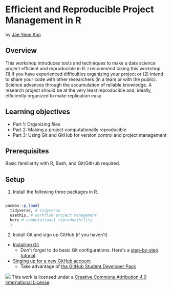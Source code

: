 # Efficient and Reproducible Project Management in R

by [Jae Yeon Kim](https://jaeyk.github.io/)

## Overview 

This workshop introduces tools and techniques to make a data science project efficient and reproducible in R. I recommend taking this workshop (1) if you have experienced difficulties organizing your project or (2) intend to share your code with other researchers (in a team or with the public). Science advances through the accumulation of reliable knowledge. A research project should be at the very least reproducible and, ideally, efficiently organized to make replication easy.

## Learning objectives 

- Part 1: Organizing files 
- Part 2: Making a project computationally reproducible 
- Part 3: Using Git and GitHub for version control and project management

## Prerequisites 

Basic familiarity with R, Bash, and Git/GitHub required. 

## Setup 

1. Install the following three packages in R. 

```r

pacman::p_load(
  tidyverse, # tidyverse 
  usethis, # workflow project management 
  here # computational reproducibility 
  )

```

2. Install Git and sign up GitHub (if you haven't) 

- [Installing Git](https://git-scm.com/book/en/v2/Getting-Started-Installing-Git) 
   - Don't forget to do basic Git configurations. Here's a [step-by-step tutorial](https://git-scm.com/book/en/v2/Customizing-Git-Git-Configuration). 
- [Singing up for a new GitHub account](https://docs.github.com/en/github/getting-started-with-github/signing-up-for-a-new-github-account)
   - Take advantage of [the GitHub Student Developer Pack](https://education.github.com/pack)

![](https://i.creativecommons.org/l/by/4.0/88x31.png) This work is licensed under a [Creative Commons Attribution 4.0 International License](https://creativecommons.org/licenses/by/4.0/).
